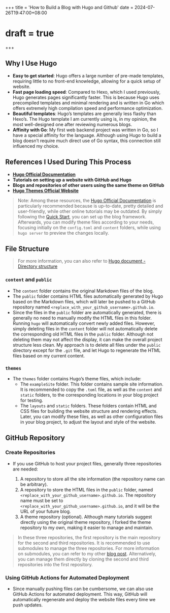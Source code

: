 +++
title = 'How to Build a Blog with Hugo and Github'
date = 2024-07-26T19:47:00+08:00
# draft = true
+++

## Why I Use Hugo

- **Easy to get started**: Hugo offers a large number of pre-made templates, requiring little to no front-end knowledge, allowing for a quick setup of website.
- **Fast page loading speed**: Compared to Hexo, which I used previously, Hugo generates pages significantly faster. This is because Hugo uses precompiled templates and minimal rendering and is written in Go which offers extremely high compilation speed and performance optimization.
- **Beautiful templates**: Hugo’s templates are generally less flashy than Hexo’s. The Hugo template I am currently using is, in my opinion, the most well-designed one after reviewing numerous blogs.
- **Affinity with Go**: My first web backend project was written in Go, so I have a special affinity for the language. Although using Hugo to build a blog doesn’t require much direct use of Go syntax, this connection still influenced my choice.

## References I Used During This Process

- **[Hugo Official Documentation](https://gohugo.io/documentation/)**
- **Tutorials on setting up a website with GitHub and Hugo**
- **Blogs and repositories of other users using the same theme on GitHub**
- **[Hugo Themes Official Website](https://themes.gohugo.io/)**

> Note: Among these resources, the [Hugo Official Documentation](https://gohugo.io/documentation/) is particularly recommended because is up-to-date, pretty detailed and user-friendly, while other online tutorials may be outdated. By simply following the [Quick Start](https://gohugo.io/getting-started/quick-start/), you can set up the blog framework. Afterwards, you can modify theme files according to your needs, focusing initially on the `config.toml` and `content` folders, while using `hugo server` to preview the changes locally.

## File Structure

> For more information, you can also refer to [Hugo document - Directory structure](https://gohugo.io/getting-started/directory-structure/)

### `content` and `public`

- The `content` folder contains the original Markdown files of the blog.
- The `public` folder contains HTML files automatically generated by Hugo based on the Markdown files, which will later be pushed to a GitHub repository named `<replace_with_your_github_username>.github.io`.
- Since the files in the `public` folder are automatically generated, there is generally no need to manually modify the HTML files in this folder. Running `hugo` will automatically convert newly added files. However, simply deleting files in the `content` folder will not automatically delete the corresponding old HTML files in the `public` folder. Although not deleting them may not affect the display, it can make the overall project structure less clean. My approach is to delete all files under the `public` directory except for the `.git` file, and let Hugo to regenerate the HTML files based on my current content.

### `themes`

- The `themes` folder contains Hugo’s theme files, which include:
    - The `exampleSite` folder. This folder contains sample site information. It is recommended to copy the `.toml` file, as well as the `content` and `static` folders, to the corresponding locations in your blog project for testing.
    - The `layouts` and `static` folders. These folders contain HTML and CSS files for building the website structure and rendering effects. Later, you can modify these files, as well as other configuration files in your blog project, to adjust the layout and style of the website.
## GitHub Repository

### Create Repositories

  - If you use GitHub to host your project files, generally three repositories are needed:
  
    1. A repository to store all the site information (the repository name can be arbitrary).
    2. A repository to store the HTML files in the `public` folder, named `<replace_with_your_github_username>.github.io`. The repository name must be set to `<replace_with_your_github_username>.github.io`, and it will be the URL of your future blog.
    3. A theme repository (optional). Although many tutorials suggest directly using the original theme repository, I forked the theme repository to my own, making it easier to manage and maintain.

>  In these three repositories, the first repository is the main repository for the second and third repositories. It is recommended to use submodules to manage the three repositories. For more information on submodules, you can refer to my other [blog post](https://trianglemesh.github.io/blog/2024/07/26/git-submodule-simplified-tutorial/). Alternatively, you can manage them directly by cloning the second and third repositories into the first repository.

### Using GitHub Actions for Automated Deployment

- Since manually pushing files can be cumbersome, we can also use GitHub Actions for automated deployment. This way, GitHub will automatically regenerate and deploy the website files every time we push updates.